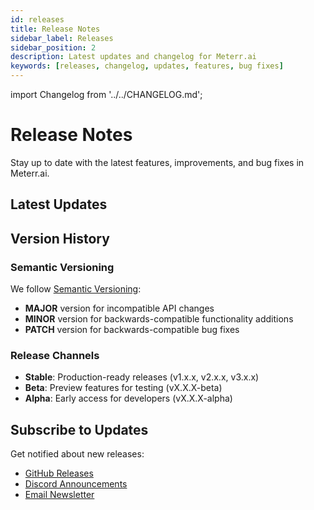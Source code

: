 ```yaml
---
id: releases
title: Release Notes
sidebar_label: Releases
sidebar_position: 2
description: Latest updates and changelog for Meterr.ai
keywords: [releases, changelog, updates, features, bug fixes]
---
```


import Changelog from '../../CHANGELOG.md';

# Release Notes

Stay up to date with the latest features, improvements, and bug fixes in Meterr.ai.

## Latest Updates

<Changelog />

## Version History

### Semantic Versioning

We follow [Semantic Versioning](https://semver.org/):
- **MAJOR** version for incompatible API changes
- **MINOR** version for backwards-compatible functionality additions  
- **PATCH** version for backwards-compatible bug fixes

### Release Channels

- **Stable**: Production-ready releases (v1.x.x, v2.x.x, v3.x.x)
- **Beta**: Preview features for testing (vX.X.X-beta)
- **Alpha**: Early access for developers (vX.X.X-alpha)

## Subscribe to Updates

Get notified about new releases:
- [GitHub Releases](https://github.com/lfriedbauer/meterr/releases)
- [Discord Announcements](https://discord.gg/meterr)
- [Email Newsletter](https://meterr.ai/newsletter)